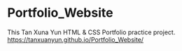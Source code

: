 # Portfolio_Website

This Tan Xuna Yun HTML & CSS Portfolio practice project.
https://tanxuanyun.github.io/Portfolio_Website/
